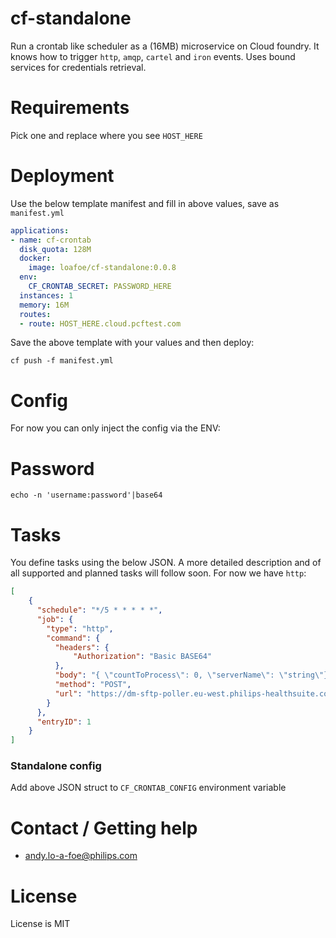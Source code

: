 # cf-standalone
Run a crontab like scheduler as a (16MB) microservice on Cloud foundry. It knows how to trigger `http`, `amqp`, `cartel` and `iron` events.
Uses bound services for credentials retrieval. 

# Requirements

Pick one and replace where you see `HOST_HERE`

# Deployment
Use the below template manifest and fill in above values, save as `manifest.yml`

```yaml
applications:
- name: cf-crontab
  disk_quota: 128M
  docker:
    image: loafoe/cf-standalone:0.0.8
  env:
    CF_CRONTAB_SECRET: PASSWORD_HERE
  instances: 1
  memory: 16M
  routes:
  - route: HOST_HERE.cloud.pcftest.com
```

Save the above template with your values and then deploy:

```shell script
cf push -f manifest.yml
```
# Config
For now you can only inject the config via the ENV:

# Password

```
echo -n 'username:password'|base64
```

# Tasks
You define tasks using the below JSON. A more detailed description and of all supported and planned tasks will follow soon. For now we have `http`:

```json
[
    {
      "schedule": "*/5 * * * * *",
      "job": {
        "type": "http",
        "command": {
          "headers": {
              "Authorization": "Basic BASE64"
          },  
          "body": "{ \"countToProcess\": 0, \"serverName\": \"string\"}",
          "method": "POST",
          "url": "https://dm-sftp-poller.eu-west.philips-healthsuite.com/poll"
        }
      },
      "entryID": 1
    }
]
```

### Standalone config

Add above JSON struct to `CF_CRONTAB_CONFIG` environment variable

# Contact / Getting help

- andy.lo-a-foe@philips.com

# License
License is MIT
